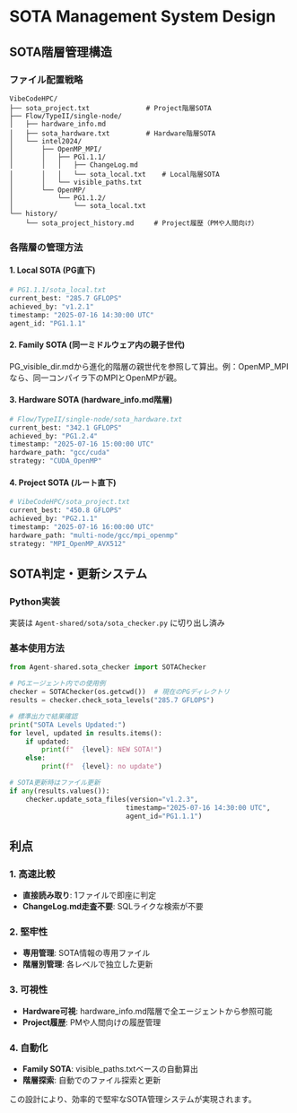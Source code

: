 # SOTA Management System Design

## SOTA階層管理構造

### **ファイル配置戦略**
```
VibeCodeHPC/
├── sota_project.txt              # Project階層SOTA
├── Flow/TypeII/single-node/
│   ├── hardware_info.md
│   ├── sota_hardware.txt         # Hardware階層SOTA
│   └── intel2024/
│       ├── OpenMP_MPI/
│       │   ├── PG1.1.1/
│       │   │   ├── ChangeLog.md
│       │   │   └── sota_local.txt    # Local階層SOTA
│       │   └── visible_paths.txt
│       └── OpenMP/
│           └── PG1.1.2/
│               └── sota_local.txt
└── history/
    └── sota_project_history.md     # Project履歴（PMや人間向け）
```

### **各階層の管理方法**

#### **1. Local SOTA (PG直下)**
```python
# PG1.1.1/sota_local.txt
current_best: "285.7 GFLOPS"
achieved_by: "v1.2.1"
timestamp: "2025-07-16 14:30:00 UTC"
agent_id: "PG1.1.1"
```

#### **2. Family SOTA (同一ミドルウェア内の親子世代)**
PG_visible_dir.mdから進化的階層の親世代を参照して算出。例：OpenMP_MPIなら、同一コンパイラ下のMPIとOpenMPが親。

#### **3. Hardware SOTA (hardware_info.md階層)**
```python
# Flow/TypeII/single-node/sota_hardware.txt
current_best: "342.1 GFLOPS"
achieved_by: "PG1.2.4"
timestamp: "2025-07-16 15:00:00 UTC"
hardware_path: "gcc/cuda"
strategy: "CUDA_OpenMP"
```

#### **4. Project SOTA (ルート直下)**
```python
# VibeCodeHPC/sota_project.txt
current_best: "450.8 GFLOPS"
achieved_by: "PG2.1.1"
timestamp: "2025-07-16 16:00:00 UTC"
hardware_path: "multi-node/gcc/mpi_openmp"
strategy: "MPI_OpenMP_AVX512"
```

## SOTA判定・更新システム

### **Python実装**
実装は `Agent-shared/sota/sota_checker.py` に切り出し済み

### **基本使用方法**
```python
from Agent-shared.sota_checker import SOTAChecker

# PGエージェント内での使用例
checker = SOTAChecker(os.getcwd())  # 現在のPGディレクトリ
results = checker.check_sota_levels("285.7 GFLOPS")

# 標準出力で結果確認
print("SOTA Levels Updated:")
for level, updated in results.items():
    if updated:
        print(f"  {level}: NEW SOTA!")
    else:
        print(f"  {level}: no update")

# SOTA更新時はファイル更新
if any(results.values()):
    checker.update_sota_files(version="v1.2.3", 
                             timestamp="2025-07-16 14:30:00 UTC",
                             agent_id="PG1.1.1")
```

## 利点

### **1. 高速比較**
- **直接読み取り**: 1ファイルで即座に判定
- **ChangeLog.md走査不要**: SQLライクな検索が不要

### **2. 堅牢性**
- **専用管理**: SOTA情報の専用ファイル
- **階層別管理**: 各レベルで独立した更新

### **3. 可視性**
- **Hardware可視**: hardware_info.md階層で全エージェントから参照可能
- **Project履歴**: PMや人間向けの履歴管理

### **4. 自動化**
- **Family SOTA**: visible_paths.txtベースの自動算出
- **階層探索**: 自動でのファイル探索と更新

この設計により、効率的で堅牢なSOTA管理システムが実現されます。